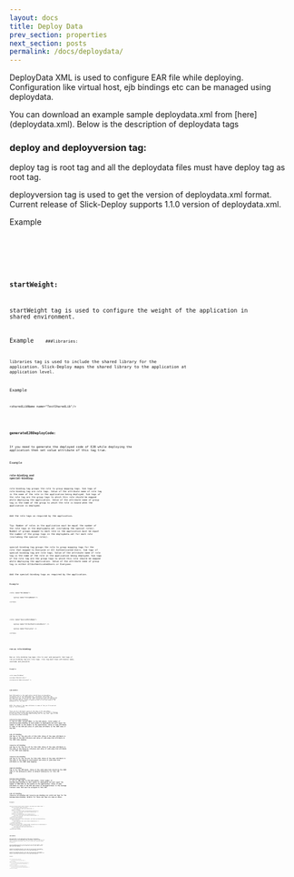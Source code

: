 ```yaml
---
layout: docs
title: Deploy Data
prev_section: properties
next_section: posts
permalink: /docs/deploydata/
---
```


DeployData XML is used to configure EAR file while deploying. Configuration like virtual host, ejb bindings etc can be managed using deploydata.
 
You can download an example sample deploydata.xml from [here] (deploydata.xml).
Below is the description of deploydata tags

### deploy and deployversion tag:

deploy tag is root tag and all the deploydata files must have deploy tag as root tag.

deployversion tag is used to get the version of deploydata.xml format. Current release of Slick-Deploy supports 1.1.0 version of deploydata.xml.

Example
<code>
<deploy>

<deployversion value="1.0.0" />

<code/>

### startWeight:

startWeight tag is used to configure the weight of the application in shared environment.

Example
<code>
<startingWeight value="1"/>
<code/>
###libraries:

libraries tag is used to include the shared library for the application. Slick-Deploy maps the shared library to the application at application level.

Example
<code>
<libraries>

    <sharedLibName name="TestSharedLib"/> 

</libraries>
<code/>

### generateEJBDeployCode:

If you need to generate the deployed code of EJB while deploying the application then set value attribute of this tag true.

Example
<code>
    <generateEJBDeployCode value="true"/> 
<code/>

### role-binding and special-binding:

role-binding tag groups the role to group mapping tags. Sub tags of role-binding tag are role tags. Value of the attribute name of role tag is the name of the role in the application being deployed. Sub tags of the role tag are the group tags to which this role should be mapped while deploying the application. Value of the attribute name of group tag is the name of the group to which the role is bound when the application is deployed.

Add the role tags as required by the application.

Tip: Number of roles in the application must be equal the number of the role tags in the deploydata.xml (including the special roles). Number of groups mapped to each role in the application must be equal the number of the group tags in the deploydata.xml for each role (including the special roles).

special-binding tag groups the role to group mapping tags for the role that mapped to Everyone or All Authenticated Users. Sub tags of special-binding tag are role tags. Value of the attribute name of role tag is the name of the role in the application being deployed. Sub tags of the role tag are the group tags to which this role should be mapped while deploying the application. Value of the attribute name of group tag is either AllAuthenticatedUsers or Everyone.

Add the special-binding tags as required by the application.

Example
<code>
<role-binding>

    <role name="RoleName"> 

        <group name="GroupName1"/>

    </role>

</role-binding>

<special-binding>

    <role name="SpecialRoleName">

        <group name="AllAuthenticatedUsers" />

        <group name="Everyone" />

    </role>

</special-binding>
<code/>

### run-as role-binding:

Run as role-binding tag maps role to user and password. Sub tags of run-as-binding tag are role tags. role tag must have attributes name, username and password.

Example
<code>
<run-as-binding>

    <role name="RoleName" 

    username="Administrators" 

    userpassword="Administpasswd" /> 

</run-as-binding>
<code/>

### ejb-module:

Each EJB module in the application should have corresponding ejb-module tag in the deploydata.xml. ejb-module tag groups the configuration for the ejb-module. Name attribute of the ejb-module tag has value as name of the ejb jar file. Second attribute of ejb-module tag is module-ds-bnd. Value of module-ds-bnd is the jndi name of the datasource for the module.

NOTE: The value of the name attribute is name of the jar file and not name of the EJB module.

There can be 2 different types of sub tags of the ejb-module enterprise-bean-binding and message-bean-binding. If the EJB is Message Driven bean then use message-bean-binding and for any other type of EJB use enterprise-bean-binding.

### enterprise-bean-binding is tag for EJBs (except MDBs) in the EJB module. Total number of enterprise-bean-binding in each module in deploydata.xml must equal the number of EJBs in the module in the application. Value of name attribute is name of the EJB and value of jndi-name attribute is the JNDI name of the EJB.

### ejb-ref-binding sub tag is for the ejb-refs of this EJB. Value of the name attribute is the name of the EJB reference and value of jndi-name-link attribute is the JNDI name mapping.

### resource-ref-binding sub tag is for the res-ref for this EJB. Value of the name attribute is the name of the Resource reference and value of jndi-name-link attribute is the JNDI name mapping.

### resource-env-binding sub tag is for the res-env for this EJB. Value of the name attribute is the name of the Resource environment and value of jndi-name-link attribute is the JNDI name mapping.

### cmp2-ds-binding tag is for the CMP beans. Value of the jndi-name-link should be the JNDI name of the datasource which is default datasource for this CMP EJB.

### message-bean-binding is tag for MDB EJBs in the EJB module. Total number of message-bean-binding in each module in deploydata.xml must equal the number of MDB EJBs in the module in the application. Value of name attribute is name of the EJB and value of messagelistener is the message listener name that must be assigned to this EJB.

### ejb-ref-binding, resource-ref-binding and resource-env-binding are valid sub tags for the message-bean-binding. Details for these sub tags are same as above.

Example
<code>
<ejb-module name="trade3EJB.jar" module-ds-bnd="jdbc/Trade3/TradeDataSource">

    <enterprise-bean-binding name="TradeEJB" jndi-name="ejb/Trade3/Trade" >

        <ejb-ref-binding name="ejb/Trade">

            <jndi-name-link name="ejb/Trade3/Trade" />

        </ejb-ref-binding>

        <resource-ref-binding name="jms/QueueConnectionFactory">

            <jndi-name-link name="jms/Trade3/TradeBrokerQCF" />

        </resource-ref-binding>

        <resource-env-binding name="jms/TradeStatsTopic">

            <jndi-name-link name="jms/Trade3/TradeStatsTopic" />

        </resource-env-binding>

    </enterprise-bean-binding>

    <enterprise-bean-binding name="HoldingEJB" jndi-name="ejb/Trade3/Holding">

        <cmp2-ds-binding>

            <jndi-name-link name="jdbc/Trade3/TradeDataSource" />

        </cmp2-ds-binding>

    </enterprise-bean-binding>

    <message-bean-binding name="TradeBrokerMDB" messagelistner="trade3tradeport">

        <ejb-ref-binding name="ejb/Trade3/Trade ">

            <jndi-name-link name="ejb/Trade3/Trade" />

        </ejb-ref-binding>

    </message-bean-binding>

</ejb-module>
<code/>

### web-module:

Each web module in the application should have corresponding web-module tag in the deploydata.xml. web-module tag groups the configuration for the web-module. Name attribute's value is the war file name. virtualhost attributes value is the virtual host that web module is bound to.

ejb-ref-binding sub tag is for the ejb-ref for this web module. Value of the name attribute is ejb-ref name and value of jndi-name-link is JNDI name name mapping.

resource-ref-binding sub tag is for the res-ref for this web module. Value of the name attribute is the name of the Resource reference and value of jndi-name-link attribute is the JNDI name mapping.

resource-env-binding sub tag is for the res-env for this web module. Value of the name attribute is the name of the Resource environment and value of jndi-name-link attribute is the JNDI name mapping.

Example
<code>
<web-module name="trade3Web.war" virtualhost="www_host">

    <ejb-ref-binding name="ejb/Trade">

        <jndi-name-link name="ejb/Trade3/Trade" />

    </ejb-ref-binding>

    <resource-ref-binding name="jms/QueueConnectionFactory">

        <jndi-name-link name="jms/Trade3/TradeBrokerQCF" />

    </resource-ref-binding>

    <resource-env-binding name="jms/TradeBrokerQueue">

        <jndi-name-link name="jms/Trade3/TradeBrokerQueue" />

    </resource-env-binding>

</web-module>

<web-module name="soap.war" virtualhost="www_host">

</web-module>
<code/>
